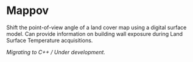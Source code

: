 # Mappov

Shift the point-of-view angle of a land cover map using a digital surface model.
Can provide information on building wall exposure during Land Surface Temperature acquisitions.

_Migrating to C++ / Under development._

